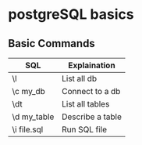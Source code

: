 # postgreSQL basics

## Basic Commands
| SQL | Explaination |
|------------|----------------------|
\l           | List all db |
\c my_db     | Connect to a db |
\dt          | List all tables |
\d my_table  | Describe a table |
\i file.sql  | Run SQL file |
